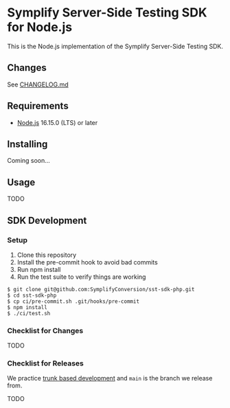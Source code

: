 # Symplify Server-Side Testing SDK for Node.js

This is the Node.js implementation of the Symplify Server-Side Testing SDK.

## Changes

See [CHANGELOG.md](./CHANGELOG.md)

## Requirements

* [Node.js](https://nodejs.org/en/) 16.15.0 (LTS) or later

## Installing

Coming soon...

## Usage

TODO 

## SDK Development

### Setup

1. Clone this repository
2. Install the pre-commit hook to avoid bad commits
3. Run npm install
4. Run the test suite to verify things are working

```shell
$ git clone git@github.com:SymplifyConversion/sst-sdk-php.git
$ cd sst-sdk-php
$ cp ci/pre-commit.sh .git/hooks/pre-commit
$ npm install
$ ./ci/test.sh
```

### Checklist for Changes

TODO

### Checklist for Releases

We practice [trunk based development](https://trunkbaseddevelopment.com) and
`main` is the branch we release from.

TODO
